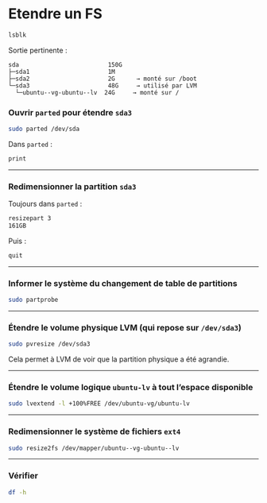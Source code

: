 # Etendre un FS

```bash
lsblk
```

Sortie pertinente :

```
sda                         150G
├─sda1                      1M
├─sda2                      2G      → monté sur /boot
└─sda3                      48G     → utilisé par LVM
  └─ubuntu--vg-ubuntu--lv  24G     → monté sur /
```

### Ouvrir `parted` pour étendre `sda3`

```bash
sudo parted /dev/sda
```

Dans `parted` :

```bash
print
```

---

### Redimensionner la partition `sda3`

Toujours dans `parted` :

```bash
resizepart 3
161GB
```

Puis :
```bash
quit
```

---

### Informer le système du changement de table de partitions

```bash
sudo partprobe
```

---

### Étendre le volume physique LVM (qui repose sur `/dev/sda3`)

```bash
sudo pvresize /dev/sda3
```

Cela permet à LVM de voir que la partition physique a été agrandie.

---

### Étendre le volume logique `ubuntu-lv` à tout l’espace disponible

```bash
sudo lvextend -l +100%FREE /dev/ubuntu-vg/ubuntu-lv
```

---

### Redimensionner le système de fichiers `ext4`

```bash
sudo resize2fs /dev/mapper/ubuntu--vg-ubuntu--lv
```

---

### Vérifier

```bash
df -h
```
